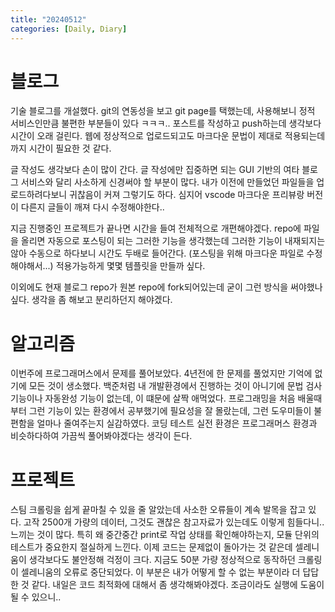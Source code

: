 ```yaml
---
title: "20240512"
categories: [Daily, Diary]
---
```


# 블로그
기술 블로그를 개설했다. git의 연동성을 보고 git page를 택했는데, 사용해보니 정적 서비스인만큼 불편한 부분들이 있다 ㅋㅋㅋ.. 포스트를 작성하고 push하는데 생각보다 시간이 오래 걸린다. 웹에 정상적으로 업로드되고도 마크다운 문법이 제대로 적용되는데까지 시간이 필요한 것 같다. 

글 작성도 생각보다 손이 많이 간다. 글 작성에만 집중하면 되는 GUI 기반의 여타 블로그 서비스와 달리 사소하게 신경써야 할 부분이 많다. 내가 이전에 만들었던 파일들을 업로드하려다보니 귀찮음이 커져 그렇기도 하다. 심지어 vscode 마크다운 프리뷰랑 버전이 다른지 글들이 깨져 다시 수정해야한다.. 

지금 진행중인 프로젝트가 끝나면 시간을 들여 전체적으로 개편해야겠다. repo에 파일을 올리면 자동으로 포스팅이 되는 그러한 기능을 생각했는데 그러한 기능이 내재되지는 않아 수동으로 하다보니 시간도 두배로 들어간다. (포스팅을 위해 마크다운 파일로 수정해야해서...) 적용가능하게 몇몇 템플릿을 만들까 싶다. 

이외에도 현재 블로그 repo가 원본 repo에 fork되어있는데 굳이 그런 방식을 써야했나싶다. 생각을 좀 해보고 분리하던지 해야겠다. 

# 알고리즘 
이번주에 프로그래머스에서 문제를 풀어보았다. 4년전에 한 문제를 풀었지만 기억에 없기에 모든 것이 생소했다. 백준처럼 내 개발환경에서 진행하는 것이 아니기에 문법 검사 기능이나 자동완성 기능이 없는데, 이 떄문에 살짝 애먹었다. 프로그래밍을 처음 배울때부터 그런 기능이 있는 환경에서 공부했기에 필요성을 잘 몰랐는데, 그런 도우미들이 불편함을 얼마나 줄여주는지 실감하였다. 코딩 테스트 실전 환경은 프로그래머스 환경과 비슷하다하여 가끔씩 풀어봐야겠다는 생각이 든다. 

# 프로젝트 
스팀 크롤링을 쉽게 끝마칠 수 있을 줄 알았는데 사소한 오류들이 계속 발목을 잡고 있다. 고작 2500개 가량의 데이터, 그것도 괜찮은 참고자료가 있는데도 이렇게 힘들다니.. 느끼는 것이 많다. 특히 왜 중간중간 print로 작업 상태를 확인해야하는지, 모듈 단위의 테스트가 중요한지 절실하게 느낀다. 이제 코드는 문제없이 돌아가는 것 같은데 셀레니움이 생각보다도 불안정해 걱정이 크다. 지금도 50분 가량 정상적으로 동작하던 크롤링이 셀레니움의 오류로 중단되었다. 이 부분은 내가 어떻게 할 수 없는 부분이라 더 답답한 것 같다. 내일은 코드  최적화에 대해서 좀 생각해봐야겠다. 조금이라도 실행에 도움이 될 수 있으니.. 